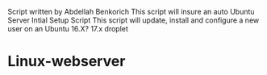 Script written by Abdellah Benkorich
This script will insure an auto Ubuntu Server Intial Setup Script
This script will update, install and configure a new user on an Ubuntu 16.X? 17.x droplet
# Linux-webserver
